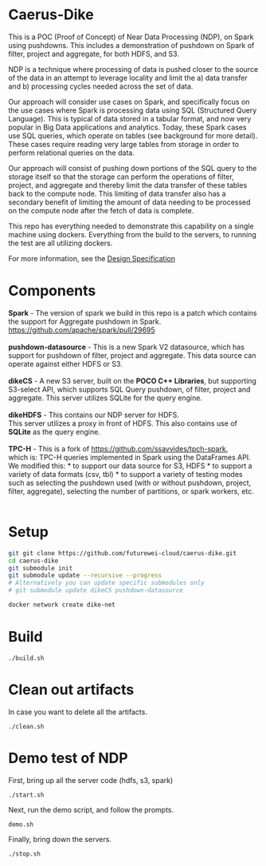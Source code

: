 Caerus-Dike
==============

This is a POC (Proof of Concept) of Near Data Processing (NDP), on Spark
using pushdowns.  This includes a demonstration of
pushdown on Spark of filter, project and aggregate, for both HDFS, and S3.

NDP is a technique where processing of data is pushed closer to the source of the data in an attempt to leverage locality and limit the a) data transfer and b) processing cycles needed across the set of data.

Our approach will consider use cases on Spark, and specifically focus on the use cases where Spark is processing data using SQL (Structured Query Language).  This is typical of data stored in a tabular format, and now very popular in Big Data applications and analytics.  Today, these Spark cases use SQL queries, which operate on tables (see background for more detail).  These cases require reading very large tables from storage in order to perform relational queries on the data.

Our approach will consist of pushing down portions of the SQL query to the storage itself so that the storage can perform the operations of filter, project, and aggregate and thereby limit the data transfer of these tables back to the compute node.  This limiting of data transfer also has a secondary benefit of limiting the amount of data needing to be processed on the compute node after the fetch of data is complete.

This repo has everything needed to demonstrate this capability on a single
machine using dockers.  Everything from the build to the servers, to running
the test are all utilizing dockers.

For more information, see the [Design Specification](doc/ndp_design.pdf)

Components
===========

<B>Spark</B> - The version of spark we build in this repo is a patch which contains
               the support for Aggregate pushdown in Spark.  https://github.com/apache/spark/pull/29695 <BR><BR>
<B>pushdown-datasource</B> - This is a new Spark V2 datasource, which has support for
                      pushdown of filter, project and aggregate.
                      This data source can operate against either HDFS or S3.<BR><BR>
<B>dikeCS</B> - A new S3 server, built on the <B>POCO C++ Libraries</B>, 
         but supporting S3-select API, which supports SQL Query pushdown, of filter, project and aggregate.
         This server utilizes SQLite for the query engine.<BR><BR>
<B>dikeHDFS</B> - This contains our NDP server for HDFS.  
           This server utilizes a proxy in front of HDFS.
           This also contains use of <B>SQLite</B> as the query engine.<BR><BR>
<B>TPC-H</B> - This is a fork of https://github.com/ssavvides/tpch-spark,  
        which is: TPC-H queries implemented in Spark using the DataFrames API. 
        We modified this:
        * to support our data source for S3, HDFS
        * to support a variety of data formats (csv, tbl)
        * to support a variety of testing modes such as selecting the
        pushdown used (with or without pushdown, project, filter, aggregate),
        selecting the number of partitions, or spark workers, etc.<BR><BR>

Setup
=====

```bash
git git clone https://github.com/futurewei-cloud/caerus-dike.git
cd caerus-dike
git submodule init
git submodule update --recursive --progress
# Alternatively you can update specific submodules only
# git submodule update dikeCS pushdown-datasource

docker network create dike-net
```

Build
===========

```
./build.sh
```

Clean out artifacts
===================
In case you want to delete all the artifacts.

```
./clean.sh
```

Demo test of NDP
======================

First, bring up all the server code (hdfs, s3, spark)

```
./start.sh
```

Next, run the demo script, and follow the prompts.

```
demo.sh
```

Finally, bring down the servers.

```
./stop.sh
```
